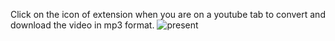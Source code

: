 Click on the icon of extension when you are on a youtube tab to convert and download the video in mp3 format.
![present](https://user-images.githubusercontent.com/47028393/81024777-2ae61780-8e7d-11ea-8e1c-379e1d3f93a7.gif)
